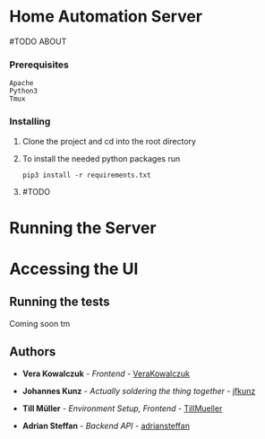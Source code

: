 # Home Automation Server

#TODO ABOUT

### Prerequisites

```
Apache
Python3
Tmux
```

### Installing

1. Clone the project and cd into the root directory

2. To install the needed python packages run

    ```
    pip3 install -r requirements.txt
    ```
3. #TODO

# Running the Server

# Accessing the UI

## Running the tests

Coming soon tm


## Authors

* **Vera Kowalczuk** - *Frontend* - [VeraKowalczuk](https://github.com/VeraKowalczuk)

* **Johannes Kunz** - *Actually soldering the thing together* - [jfkunz](https://github.com/jfkunz)

* **Till Müller** - *Environment Setup, Frontend* - [TillMueller](https://github.com/TillMueller)

* **Adrian Steffan** - *Backend API* - [adriansteffan](https://github.com/adriansteffan)





